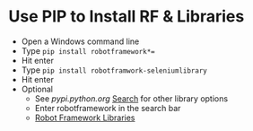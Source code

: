 # Use PIP to Install RF & Libraries
- Open a Windows command line
- Type `pip install robotframework*=`
- Hit enter
- Type `pip install robotframwork-seleniumlibrary`
- Hit enter
- Optional
  - See *pypi.python.org* [Search](https://pypi.org/search/?q=robotframework) for other library options
  - Enter robotframework in the search bar
  - [Robot Framework Libraries](https://robotframework.org/#libraries)